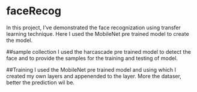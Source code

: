 # faceRecog
In this project, I've demonstrated the face recognization using transfer learning technique.
Here I used the MobileNet pre trained model to create the model.

##sample collection
I used the harcascade pre trained model to detect the face and to provide the samples for the training and testing of model.

##Training
I used the MobileNet pre trained model and using which I created my own layers and appenended to the layer.
More the dataser, better the prediction wil be.

